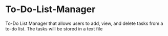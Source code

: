 # To-Do-List-Manager
To-Do List Manager that allows users to add, view, and delete tasks from a to-do list. The tasks will be stored in a text file
